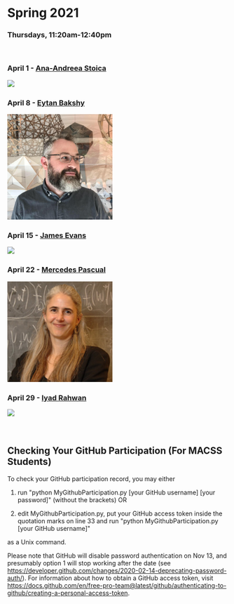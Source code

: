 # Spring 2021
### Thursdays, 11:20am-12:40pm

<br>

### April 1 - [Ana-Andreea Stoica](https://github.com/uchicago-computation-workshop/Spring2021/tree/main/04-01_Stoica)
<div><img src="http://www.columbia.edu/~as5001/images/headshot.png" width="240"></div>

### April 8 - [Eytan Bakshy](https://github.com/uchicago-computation-workshop/Spring2021/tree/main/04-08_Bakshy)
<div><img src="bakshay.png" width="240"></div>

### April 15 - [James Evans](https://github.com/uchicago-computation-workshop/Spring2021/tree/main/04-15_Evans)
<div><img src="https://sociology.uchicago.edu/sites/sociology.uchicago.edu/files/styles/columnwidth-wider/public/uploads/images/1%20%284%29.jpg?itok=b1wuZWzi" width="240"></div>

### April 22 - [Mercedes Pascual](https://github.com/uchicago-computation-workshop/Spring2021/tree/main/04-22_Pascual)
<div><img src="Pascual_Photo.jpg" width="240"></div>

### April 29 - [Iyad Rahwan](https://github.com/uchicago-computation-workshop/Spring2021/tree/main/04-29_Rahwan)
<div><img src="https://images.squarespace-cdn.com/content/v1/5925f57159cc6822d63a75b0/1495788965045-2OMOST0XDRFBXWWS3MQK/ke17ZwdGBToddI8pDm48kOpPaJovcdvmqBwinY8sZy17gQa3H78H3Y0txjaiv_0fDoOvxcdMmMKkDsyUqMSsMWxHk725yiiHCCLfrh8O1z5QPOohDIaIeljMHgDF5CVlOqpeNLcJ80NK65_fV7S1UdgepIoEx-MUh3K0mR_NyiovrncEPvkp1nf80b_xbpbf5-NaFAjT2bqbYOqLXVJa5A/Iyad-Rahwan.jpg?format=750w" width="240"></div>

<br>
<br>

## Checking Your GitHub Participation (For MACSS Students) 

To check your GitHub participation record, you may either

1. run "python MyGithubParticipation.py [your GitHub username] [your password]" (without the brackets) OR

2. edit MyGithubParticipation.py, put your GitHub access token inside the quotation marks on line 33 and run "python MyGithubParticipation.py [your GitHub username]" 

as a Unix command. 

Please note that GitHub will disable password authentication on Nov 13, and presumably option 1 will stop working after the date (see https://developer.github.com/changes/2020-02-14-deprecating-password-auth/). For information about how to obtain a GitHub access token, visit https://docs.github.com/en/free-pro-team@latest/github/authenticating-to-github/creating-a-personal-access-token. 